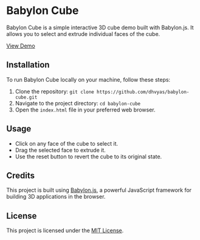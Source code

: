 # Babylon Cube

Babylon Cube is a simple interactive 3D cube demo built with Babylon.js. It allows you to select and extrude individual faces of the cube.

[View Demo](https://dhvyas.github.io/babylon-cube/)

## Installation

To run Babylon Cube locally on your machine, follow these steps:

1. Clone the repository:
`git clone https://github.com/dhvyas/babylon-cube.git`
2. Navigate to the project directory:
`cd babylon-cube`
3. Open the `index.html` file in your preferred web browser.

## Usage

- Click on any face of the cube to select it.
- Drag the selected face to extrude it.
- Use the reset button to revert the cube to its original state.

## Credits

This project is built using [Babylon.js](https://www.babylonjs.com/), a powerful JavaScript framework for building 3D applications in the browser.

## License

This project is licensed under the [MIT License](LICENSE).
